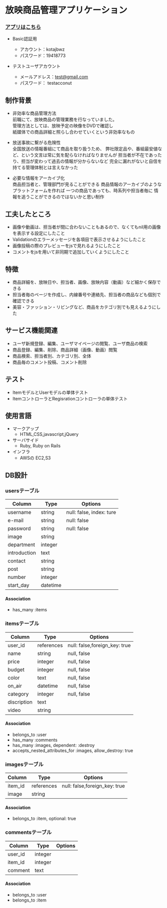 
# 放映商品管理アプリケーション
### [アプリはこちら]( http://18.177.102.50/)

- Basic認証用
  - アカウント：kotajbwz
  - パスワード：19418773

- テストユーザアカウント
  - メールアドレス：test@gmail.com
  - パスワード： testacconut


## 制作背景

- 非効率な商品管理方法<br>
前職にて、放映商品の管理業務を行なっていました。<br>
管理方法としては、放映予定の映像をDVDで確認し<br>
紙媒体での商品詳細と照らし合わせていくという非効率なもの

- 放送事故に繋がる危険性<br>
全国放送の情報番組にて商品を取り扱うため、
弊社限定品や、番組最安値など、という文言は常に気を配らなければなりませんが
担当者が不在であったり、担当が変わって過去の情報が分からないなど
完全に漏れがないと自信を持てる管理体制とは言えなかった

- 必要な情報をアーカイブ化<br>
商品担当者と、管理部門が見ることができる
商品情報のアーカイブのようなプラットフォームを作れば
一つの商品であっても、時系列や担当者毎に
情報を追うことができるのではないかと思い制作


## 工夫したところ
- 画像や動画は、担当者が間に合わないこともあるので、なくてもnil用の画像を表示する設定にしたこと
- Validationのエラーメッセージを各項目で表示させるようにしたこと
- 画像投稿の際のプレビューをjsで見れるようにしたこと
- コメントをjsを用いて非同期で追加していくようにしたこと


## 特徴
- 商品詳細を、放映日や、担当者、画像、放映内容（動画）など細かく保存できる
- 担当者毎のページを作成し、内線番号や連絡先、担当者の商品なども個別で確認できる
- 美容・ファッション・リビングなど、商品をカテゴリ別でも見えるようにした

## サービス機能関連
- ユーザ新規登録、編集、ユーザマイページの閲覧、ユーザ商品の検索
- 商品登録、編集、削除、商品詳細（画像、動画）閲覧
- 商品検索、担当者別、カテゴリ別、全体
- 商品毎のコメント投稿、コメント削除

## テスト
- ItemモデルとUserモデルの単体テスト
- ItemコントローラとRegisrationコントローラの単体テスト

## 使用言語
- マークアップ
  - HTML,CSS,javascript,jQuery
- サーバサイド
  - Ruby, Ruby on Rails
- インフラ
  - AWSの EC2,S3


## DB設計

### usersテーブル
|Column|Type|Options|
|------|----|-------|
|username|string|null: false, index: ture|
|e-mail|string|null: false|
|password|string|null: false|
|image|string|
|department|integer|
|introduction|text|
|contact|string|
|post|string|
|number|integer|
|start_day|datetime|

#### Association
- has_many :items


### itemsテーブル
|Column|Type|Options|
|------|----|-------|
|user_id|references|null: false,foreign_key: true|
|name|string|null, false|
|price|integer|null, false|
|budget|integer|null, false|
|color|text|null, false|
|on_air|datetime|null, false|
|category|integer|null, false|
|discription|text|
|video|string|

#### Association
- belongs_to :user
- has_many :comments
- has_many :images, dependent: :destroy
- accepts_nested_attributes_for :images, allow_destroy: true


### imagesテーブル

|Column|Type|Options|
|------|----|-------|
|item_id|references|null: false,foreign_key: true|
|image|string|

#### Association
- belongs_to :item, optional: true


### commentsテーブル

|Column|Type|Options|
|------|----|-------|
|user_id|integer|
|item_id|integer|
|comment|text|

#### Association
-  belongs_to :user 
-  belongs_to :item 










